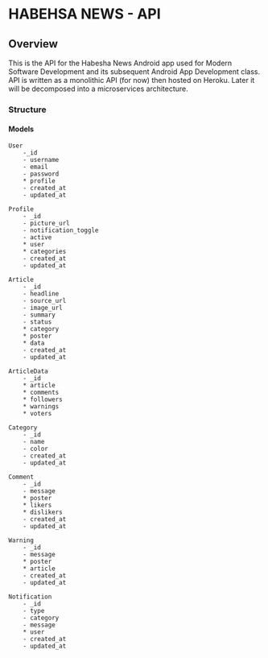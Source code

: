 # HABEHSA NEWS - API

## Overview
This is the API for the Habesha News Android app used for Modern Software
Development and its subsequent Android App Development class. API is
written as a monolithic API (for now) then hosted on Heroku. Later it will
be decomposed into a microservices architecture.

### Structure
#### Models
    User
        -_id
        - username
        - email
        - password
        * profile
        - created_at
        - updated_at

    Profile
        - _id
        - picture_url
        - notification_toggle
        - active
        * user
        * categories
        - created_at
        - updated_at

    Article
        - _id
        - headline
        - source_url
        - image_url
        - summary
        - status
        * category
        * poster
        * data
        - created_at
        - updated_at

    ArticleData
        - _id
        * article
        * comments
        * followers
        * warnings
        * voters

    Category
        - _id
        - name
        - color
        - created_at
        - updated_at

    Comment
        - _id
        - message
        * poster
        * likers
        * dislikers
        - created_at
        - updated_at

    Warning
        - _id
        - message
        * poster
        * article
        - created_at
        - updated_at

    Notification
        - _id
        - type
        - category
        - message
        * user
        - created_at
        - updated_at
